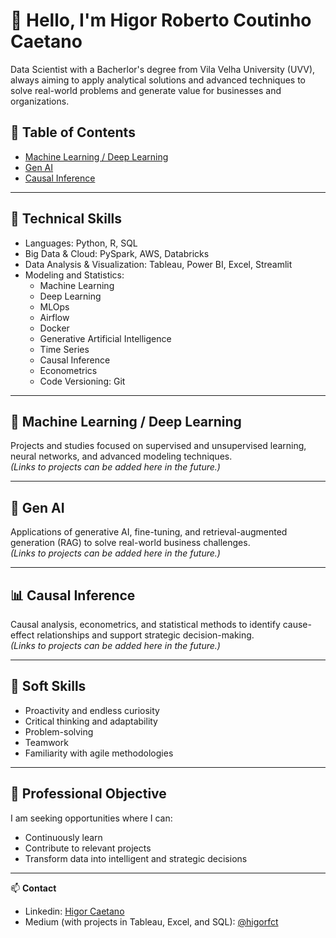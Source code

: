 # 👋 Hello, I'm Higor Roberto Coutinho Caetano

Data Scientist with a Bacherlor's degree from Vila Velha University (UVV), always aiming to apply analytical solutions and advanced techniques to solve real-world problems and generate value for businesses and organizations.

## 📑 Table of Contents
- [Machine Learning / Deep Learning](#-machine-learning--deep-learning)
- [Gen AI](#-gen-ai)
- [Causal Inference](#-causal-inference)
  
---

## 🚀 Technical Skills

- Languages: Python, R, SQL  
- Big Data & Cloud: PySpark, AWS, Databricks
- Data Analysis & Visualization: Tableau, Power BI, Excel, Streamlit  
- Modeling and Statistics:  
  - Machine Learning  
  - Deep Learning  
  - MLOps
  - Airflow
  - Docker
  - Generative Artificial Intelligence  
  - Time Series  
  - Causal Inference  
  - Econometrics  
  - Code Versioning: Git

---

## 🤖 Machine Learning / Deep Learning
Projects and studies focused on supervised and unsupervised learning, neural networks, and advanced modeling techniques.  
*(Links to projects can be added here in the future.)*

---

## 🧬 Gen AI
Applications of generative AI, fine-tuning, and retrieval-augmented generation (RAG) to solve real-world business challenges.  
*(Links to projects can be added here in the future.)*

---

## 📊 Causal Inference
Causal analysis, econometrics, and statistical methods to identify cause-effect relationships and support strategic decision-making.  
*(Links to projects can be added here in the future.)*

---

## 🧠 Soft Skills

- Proactivity and endless curiosity  
- Critical thinking and adaptability  
- Problem-solving  
- Teamwork  
- Familiarity with agile methodologies

---

## 🎯 Professional Objective

I am seeking opportunities where I can:

- Continuously learn  
- Contribute to relevant projects  
- Transform data into intelligent and strategic decisions

---

📫 **Contact**  
- Linkedin: [Higor Caetano](https://www.linkedin.com/in/higor-caetano-049521136/)  
- Medium (with projects in Tableau, Excel, and SQL): [@higorfct](https://medium.com/@higorfct)

